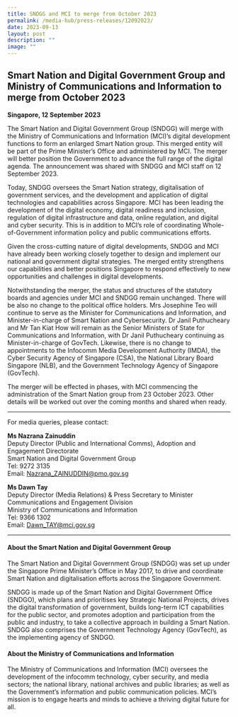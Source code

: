 ```yaml
---
title: SNDGG and MCI to merge from October 2023
permalink: /media-hub/press-releases/12092023/
date: 2023-09-13
layout: post
description: ""
image: ""
---
```

## Smart Nation and Digital Government Group and Ministry of Communications and Information to merge from October 2023

**Singapore, 12 September 2023**

The Smart Nation and Digital Government Group (SNDGG) will merge with the Ministry of Communications and Information (MCI)’s digital development functions to form an enlarged Smart Nation group. This merged entity will be part of the Prime Minister’s Office and administered by MCI. The merger will better position the Government to advance the full range of the digital agenda. The announcement was shared with SNDGG and MCI staff on 12 September 2023.

Today, SNDGG oversees the Smart Nation strategy, digitalisation of government services, and the development and application of digital technologies and capabilities across Singapore. MCI has been leading the development of the digital economy, digital readiness and inclusion, regulation of digital infrastructure and data, online regulation, and digital and cyber security. This is in addition to MCI’s role of coordinating Whole-of-Government information policy and public communications efforts.

Given the cross-cutting nature of digital developments, SNDGG and MCI have already been working closely together to design and implement our national and government digital strategies. The merged entity strengthens our capabilities and better positions Singapore to respond effectively to new opportunities and challenges in digital developments.

Notwithstanding the merger, the status and structures of the statutory boards and agencies under MCI and SNDGG remain unchanged. There will be also no change to the political office holders. Mrs Josephine Teo will continue to serve as the Minister for Communications and Information, and Minister-in-charge of Smart Nation and Cybersecurity. Dr Janil Puthucheary and Mr Tan Kiat How will remain as the Senior Ministers of State for Communications and Information, with Dr Janil Puthucheary continuing as Minister-in-charge of GovTech. Likewise, there is no change to appointments to the Infocomm Media Development Authority (IMDA), the Cyber Security Agency of Singapore (CSA), the National Library Board Singapore (NLB), and the Government Technology Agency of Singapore (GovTech).

The merger will be effected in phases, with MCI commencing the administration of the Smart Nation group from 23 October 2023. Other details will be worked out over the coming months and shared when ready.

----------

For media queries, please contact:

**Ms Nazrana Zainuddin**<br>
Deputy Director (Public and International Comms), Adoption and Engagement Directorate<br>
Smart Nation and Digital Government Group<br>
Tel: 9272 3135<br>
Email: Nazrana_ZAINUDDIN@pmo.gov.sg

**Ms Dawn Tay** <br>
Deputy Director (Media Relations) &amp; Press Secretary to Minister <br>
Communications and Engagement Division <br>
Ministry of Communications and Information <br>
Tel: 9366 1302 <br>
Email: Dawn_TAY@mci.gov.sg

----------

#### About the Smart Nation and Digital Government Group
The Smart Nation and Digital Government Group (SNDGG) was set up under the Singapore Prime Minister’s Office in May 2017, to drive and coordinate Smart Nation and digitalisation efforts across the Singapore Government.

SNDGG is made up of the Smart Nation and Digital Government Office (SNDGO), which plans and prioritises key Strategic National Projects, drives the digital transformation of government, builds long-term ICT capabilities for the public sector,
and promotes adoption and participation from the public and industry, to take a collective approach in building a Smart Nation. SNDGG also comprises the Government Technology Agency (GovTech), as the implementing agency of SNDGO.

#### About the Ministry of Communications and Information
The Ministry of Communications and Information (MCI) oversees the development of the infocomm technology, cyber security, and media sectors; the national library, national archives and public libraries; as well as the Government’s information and public communication policies. MCI’s mission is to engage hearts and minds to achieve a thriving digital future for all.